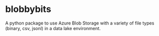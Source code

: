 # blobbybits
A python package to use Azure Blob Storage with a variety of file types (binary, csv, jsonl) in a data lake environment.
